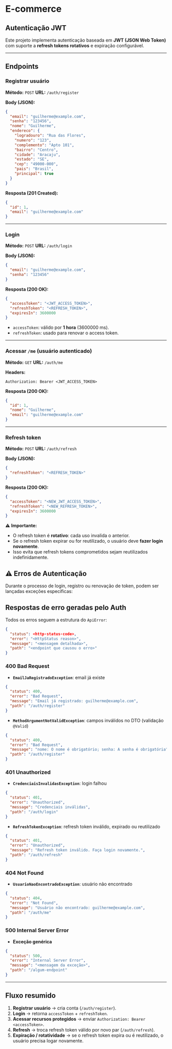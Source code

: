 ﻿# E-commerce 

## Autenticação JWT

Este projeto implementa autenticação baseada em **JWT (JSON Web Token)** com suporte a **refresh tokens rotativos** e expiração configurável.

---

## Endpoints

### Registrar usuário

**Método:** `POST`
**URL:** `/auth/register`

**Body (JSON):**

```json
{
  "email": "guilherme@example.com",
  "senha": "123456",
  "nome": "Guilherme",
  "endereco": {
    "logradouro": "Rua das Flores",
    "numero": "123",
    "complemento": "Apto 101",
    "bairro": "Centro",
    "cidade": "Aracaju",
    "estado": "SE",
    "cep": "49000-000",
    "pais": "Brasil",
    "principal": true
  }
}
```

**Resposta (201 Created):**

```json
{
  "id": 1,
  "email": "guilherme@example.com"
}
```

---

### Login

**Método:** `POST`
**URL:** `/auth/login`

**Body (JSON):**

```json
{
  "email": "guilherme@example.com",
  "senha": "123456"
}
```

**Resposta (200 OK):**

```json
{
  "accessToken": "<JWT_ACCESS_TOKEN>",
  "refreshToken": "<REFRESH_TOKEN>",
  "expiresIn": 3600000
}
```

* `accessToken`: válido por **1 hora** (3600000 ms).
* `refreshToken`: usado para renovar o access token.

---

### Acessar `/me` (usuário autenticado)

**Método:** `GET`
**URL:** `/auth/me`

**Headers:**

```
Authorization: Bearer <JWT_ACCESS_TOKEN>
```

**Resposta (200 OK):**

```json
{
  "id": 1,
  "nome": "Guilherme",
  "email": "guilherme@example.com"
}
```

---

### Refresh token

**Método:** `POST`
**URL:** `/auth/refresh`

**Body (JSON):**

```json
{
  "refreshToken": "<REFRESH_TOKEN>"
}
```

**Resposta (200 OK):**

```json
{
  "accessToken": "<NEW_JWT_ACCESS_TOKEN>",
  "refreshToken": "<NEW_REFRESH_TOKEN>",
  "expiresIn": 3600000
}
```

⚠️ **Importante:**

* O refresh token é **rotativo**: cada uso invalida o anterior.
* Se o refresh token expirar ou for reutilizado, o usuário deve **fazer login novamente**.
* Isso evita que refresh tokens comprometidos sejam reutilizados indefinidamente.


## ⚠️ Erros de Autenticação

Durante o processo de login, registro ou renovação de token, podem ser lançadas exceções específicas:

## Respostas de erro geradas pelo Auth

Todos os erros seguem a estrutura do `ApiError`:

```json
{
  "status": <http-status-code>,
  "error": "<HttpStatus reason>",
  "message": "<mensagem detalhada>",
  "path": "<endpoint que causou o erro>"
}
```

### 400 Bad Request

* **`EmailJaRegistradoException`**: email já existe

```json
{
  "status": 400,
  "error": "Bad Request",
  "message": "Email já registrado: guilherme@example.com",
  "path": "/auth/register"
}
```

* **`MethodArgumentNotValidException`**: campos inválidos no DTO (validação `@Valid`)

```json
{
  "status": 400,
  "error": "Bad Request",
  "message": "nome: O nome é obrigatório; senha: A senha é obrigatória",
  "path": "/auth/register"
}
```

### 401 Unauthorized

* **`CredenciaisInvalidasException`**: login falhou

```json
{
  "status": 401,
  "error": "Unauthorized",
  "message": "Credenciais inválidas",
  "path": "/auth/login"
}
```

* **`RefreshTokenException`**: refresh token inválido, expirado ou reutilizado

```json
{
  "status": 401,
  "error": "Unauthorized",
  "message": "Refresh token inválido. Faça login novamente.",
  "path": "/auth/refresh"
}
```

### 404 Not Found

* **`UsuarioNaoEncontradoException`**: usuário não encontrado

```json
{
  "status": 404,
  "error": "Not Found",
  "message": "Usuário não encontrado: guilherme@example.com",
  "path": "/auth/me"
}
```

### 500 Internal Server Error

* **Exceção genérica**

```json
{
  "status": 500,
  "error": "Internal Server Error",
  "message": "<mensagem da exceção>",
  "path": "/algum-endpoint"
}
```

---

## Fluxo resumido

1. **Registrar usuário** → cria conta (`/auth/register`).
2. **Login** → retorna `accessToken` + `refreshToken`.
3. **Acessar recursos protegidos** → enviar `Authorization: Bearer <accessToken>`.
4. **Refresh** → troca refresh token válido por novo par (`/auth/refresh`).
5. **Expiração / rotatividade** → se o refresh token expira ou é reutilizado, o usuário precisa logar novamente.



